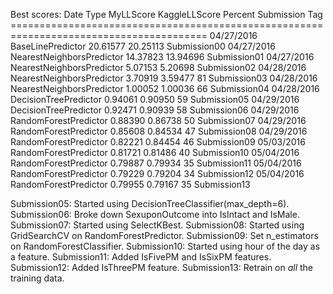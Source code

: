 Best scores:
    Date        Type                       MyLLScore  KaggleLLScore  Percent  Submission Tag
    ========================================================================================
    04/27/2016  BaseLinePredictor          20.61577        20.25113           Submission00
    04/27/2016  NearestNeighborsPredictor  14.37823        13.94696           Submission01
    04/27/2016  NearestNeighborsPredictor   5.07153         5.20698           Submission02
    04/28/2016  NearestNeighborsPredictor   3.70919         3.59477       81  Submission03
    04/28/2016  NearestNeighborsPredictor   1.00052         1.00036       66  Submission04
    04/28/2016  DecisionTreePredictor       0.94061         0.90950       59  Submission05
    04/29/2016  DecisionTreePredictor       0.92471         0.90939       58  Submission06
    04/29/2016  RandomForestPredictor       0.88390         0.86738       50  Submission07
    04/29/2016  RandomForestPredictor       0.85608         0.84534       47  Submission08
    04/29/2016  RandomForestPredictor       0.82221         0.84454       46  Submission09
    05/03/2016  RandomForestPredictor       0.81721         0.81486       40  Submission10
    05/04/2016  RandomForestPredictor       0.79887         0.79934       35  Submission11
    05/04/2016  RandomForestPredictor       0.79229         0.79204       34  Submission12
    05/04/2016  RandomForestPredictor       0.79955         0.79167       35  Submission13

Submission05: Started using DecisionTreeClassifier(max_depth=6).
Submission06: Broke down SexuponOutcome into IsIntact and IsMale.
Submission07: Started using SelectKBest.
Submission08: Started using GridSearchCV on RandomForestPredictor.
Submission09: Set n_estimators on RandomForestClassifier.
Submission10: Started using hour of the day as a feature.
Submission11: Added IsFivePM and IsSixPM features.
Submission12: Added IsThreePM feature.
Submission13: Retrain on *all* the training data.
